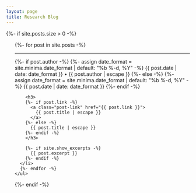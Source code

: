 ```yaml
---
layout: page
title: Research Blog
---       
```

{%- if site.posts.size > 0 -%}
    <ul class="post-list">
      {%- for post in site.posts -%}
    <hr>
      <li style="overflow: auto;">
        {%- if post.author -%}
          {%- assign date_format = site.minima.date_format | default: "%b %-d, %Y" -%}
          <span class="post-meta">{{ post.date | date: date_format }} • {{ post.author | escape }}</span>
        {%- else -%}
          {%- assign date_format = site.minima.date_format | default: "%b %-d, %Y" -%}
          <span class="post-meta">{{ post.date | date: date_format }}</span>
        {%- endif -%}


        <h3>
        {%- if post.link -%}
          <a class="post-link" href="{{ post.link }}">
            {{ post.title | escape }}
          </a>          
        {%- else -%}
          {{ post.title | escape }}
        {%- endif -%}
        </h3>

        {%- if site.show_excerpts -%}
          {{ post.excerpt }}
        {%- endif -%}
      </li>
      {%- endfor -%}
    </ul>
{%- endif -%}
